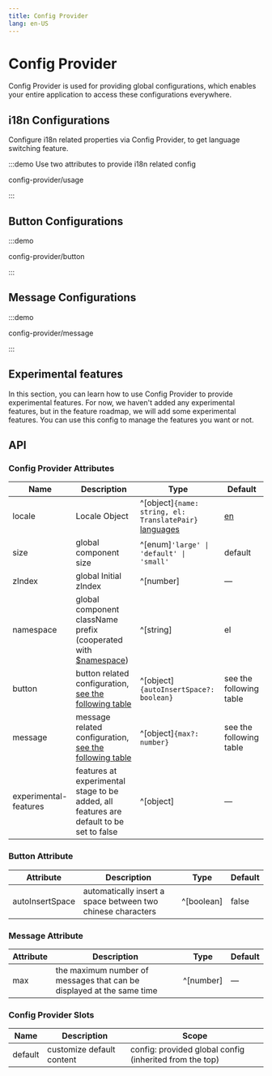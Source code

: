 ```yaml
---
title: Config Provider
lang: en-US
---
```


# Config Provider

Config Provider is used for providing global configurations, which enables your entire application to access these configurations everywhere.

## i18n Configurations

Configure i18n related properties via Config Provider, to get language switching feature.

:::demo Use two attributes to provide i18n related config

config-provider/usage

:::

## Button Configurations

:::demo

config-provider/button

:::

## Message Configurations

:::demo

config-provider/message

:::

## Experimental features

In this section, you can learn how to use Config Provider to provide experimental features. For now, we haven't added any experimental features, but in the feature roadmap, we will add some experimental features. You can use this config to manage the features you want or not.

 <!-- TODO -->

## API

### Config Provider Attributes

| Name                  | Description                                                                                                                                                            | Type                                                                                                                                                                                                                                                           | Default                                                                                |
| --------------------- | ---------------------------------------------------------------------------------------------------------------------------------------------------------------------- | -------------------------------------------------------------------------------------------------------------------------------------------------------------------------------------------------------------------------------------------------------------- | -------------------------------------------------------------------------------------- |
| locale                | Locale Object                                                                                                                                                          | ^[object]`{name: string, el: TranslatePair}`[](https://github.com/vuesax-alphax/vuesax-alpha/blob/a98ff9b40c0c3d2b9959f99919bd8363e3e3c25a/packages/locale/index.ts#L5) [languages](https://github.com/vuesax-alphax/vuesax-alpha/tree/dev/packages/locale/lang) | [en](https://github.com/vuesax-alphax/vuesax-alpha/blob/dev/packages/locale/lang/en.ts) |
| size                  | global component size                                                                                                                                                  | ^[enum]`'large' \| 'default' \| 'small'`                                                                                                                                                                                                                       | default                                                                                |
| zIndex                | global Initial zIndex                                                                                                                                                  | ^[number]                                                                                                                                                                                                                                                      | —                                                                                      |
| namespace             | global component className prefix (cooperated with [$namespace](https://github.com/vuesax-alphax/vuesax-alpha/blob/dev/packages/theme-chalk/src/mixins/config.scss#L1)) | ^[string]                                                                                                                                                                                                                                                      | el                                                                                     |
| button                | button related configuration, [see the following table](#button-attributes)                                                                                            | ^[object]`{autoInsertSpace?: boolean}`                                                                                                                                                                                                                         | see the following table                                                                |
| message               | message related configuration, [see the following table](#message-attributes)                                                                                          | ^[object]`{max?: number}`                                                                                                                                                                                                                                      | see the following table                                                                |
| experimental-features | features at experimental stage to be added, all features are default to be set to false                                                                                | ^[object]                                                                                                                                                                                                                                                      | —                                                                                      |

### Button Attribute

| Attribute       | Description                                                 | Type       | Default |
| --------------- | ----------------------------------------------------------- | ---------- | ------- |
| autoInsertSpace | automatically insert a space between two chinese characters | ^[boolean] | false   |

### Message Attribute

| Attribute | Description                                                           | Type      | Default |
| --------- | --------------------------------------------------------------------- | --------- | ------- |
| max       | the maximum number of messages that can be displayed at the same time | ^[number] | —       |

### Config Provider Slots

| Name    | Description               | Scope                                                   |
| ------- | ------------------------- | ------------------------------------------------------- |
| default | customize default content | config: provided global config (inherited from the top) |
